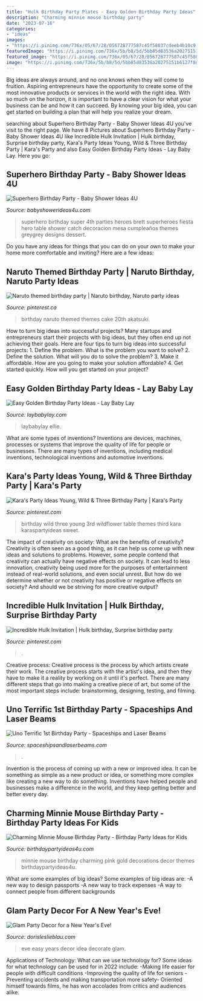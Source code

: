```yaml
---
title: "Hulk Birthday Party Plates - Easy Golden Birthday Party Ideas"
description: "Charming minnie mouse birthday party"
date: "2023-07-16"
categories:
- "ideas"
images:
- "https://i.pinimg.com/736x/05/67/28/056728777587c45f58037cdeeb4b10c9.jpg"
featuredImage: "https://i.pinimg.com/736x/5b/b8/5d/5bb85d83536a20275151b6127f8d1d4e.jpg"
featured_image: "https://i.pinimg.com/736x/05/67/28/056728777587c45f58037cdeeb4b10c9.jpg"
image: "https://i.pinimg.com/736x/5b/b8/5d/5bb85d83536a20275151b6127f8d1d4e.jpg"
---
```



Big ideas are always around, and no one knows when they will come to fruition. Aspiring entrepreneurs have the opportunity to create some of the most innovative products or services in the world with the right idea. With so much on the horizon, it is important to have a clear vision for what your business can be and how it can succeed. By knowing your big idea, you can get started on building a plan that will help you realize your dream.

	

		
searching about Superhero Birthday Party - Baby Shower Ideas 4U you've visit to the right page. We have 8 Pictures about Superhero Birthday Party - Baby Shower Ideas 4U like Incredible Hulk Invitation | Hulk birthday, Surprise birthday party, Kara&#039;s Party Ideas Young, Wild &amp; Three Birthday Party | Kara&#039;s Party and also Easy Golden Birthday Party Ideas - Lay Baby Lay. Here you go:
		
    
## Superhero Birthday Party - Baby Shower Ideas 4U

<img loading=lazy src="https://babyshowerideas4u.com/wp-content/uploads/2014/05/superhero-birthday-party-ideas-1024x753.jpg" onerror="this.onerror=null;this.src='https://tse4.mm.bing.net/th?id=OIP.lrr8qIWwOTUlQpSiPUpX6gHaFc&amp;pid=15.1';" alt="Superhero Birthday Party - Baby Shower Ideas 4U">

_Source: babyshowerideas4u.com_

>superhero birthday super 4th parties heroes brett superheroes fiesta hero table shower catch decoracion mesa cumpleaños themes greygrey designs dessert. 

	

Do you have any ideas for things that you can do on your own to make your home more comfortable and inviting? Here are a few ideas: 

    
## Naruto Themed Birthday Party | Naruto Birthday, Naruto Party Ideas

<img loading=lazy src="https://i.pinimg.com/736x/05/67/28/056728777587c45f58037cdeeb4b10c9.jpg" onerror="this.onerror=null;this.src='https://tse1.mm.bing.net/th?id=OIP.juqhMboSyL9lTHKfXBp3sAHaJ3&amp;pid=15.1';" alt="Naruto themed birthday party | Naruto birthday, Naruto party ideas">

_Source: pinterest.ca_

>birthday naruto themed themes cake 20th akatsuki. 

	

How to turn big ideas into successful projects?
Many startups and entrepreneurs start their projects with big ideas, but they often end up not achieving their goals. Here are four tips to turn big ideas into successful projects: 1. Define the problem. What is the problem you want to solve? 2. Define the solution. What will you do to solve the problem? 3. Make it affordable. How are you going to make your solution affordable? 4. Get started quickly. How will you get started on your project?

    
## Easy Golden Birthday Party Ideas - Lay Baby Lay

<img loading=lazy src="https://res.cloudinary.com/laybabylay/image/upload/f_auto,q_48,w_1200/ellie_s_golden_birthday-61_gre87c.jpg" onerror="this.onerror=null;this.src='https://tse4.mm.bing.net/th?id=OIP.Hmao6xtPdgFLh2dJ79g2SwHaLH&amp;pid=15.1';" alt="Easy Golden Birthday Party Ideas - Lay Baby Lay">

_Source: laybabylay.com_

>laybabylay ellie. 

	

What are some types of inventions?
Inventions are devices, machines, processes or systems that improve the quality of life for people or businesses. There are many types of inventions, including medical inventions, technological inventions and automotive inventions.

    
## Kara&#039;s Party Ideas Young, Wild &amp; Three Birthday Party | Kara&#039;s Party

<img loading=lazy src="https://i.pinimg.com/736x/57/fd/af/57fdaffadd2c273b9b42a4a3df6d5f40.jpg" onerror="this.onerror=null;this.src='https://tse2.mm.bing.net/th?id=OIP.QDoPYMZCInQpbD6y3nlYYQHaLH&amp;pid=15.1';" alt="Kara&#039;s Party Ideas Young, Wild &amp; Three Birthday Party | Kara&#039;s Party">

_Source: pinterest.com_

>birthday wild three young 3rd wildflower table themes third kara karaspartyideas sweet. 

	

The impact of creativity on society: What are the benefits of creativity?
Creativity is often seen as a good thing, as it can help us come up with new ideas and solutions to problems. However, some people contend that creativity can actually have negative effects on society. It can lead to less innovation, creativity being used more for the purposes of entertainment instead of real-world solutions, and even social unrest. But how do we determine whether or not creativity has positive or negative effects on society? And should we be striving for more creative output?

    
## Incredible Hulk Invitation | Hulk Birthday, Surprise Birthday Party

<img loading=lazy src="https://i.pinimg.com/736x/5b/b8/5d/5bb85d83536a20275151b6127f8d1d4e.jpg" onerror="this.onerror=null;this.src='https://tse3.mm.bing.net/th?id=OIP.hPUtAH5u8ffExIYr8sVuSwHaKX&amp;pid=15.1';" alt="Incredible Hulk Invitation | Hulk birthday, Surprise birthday party">

_Source: pinterest.com_

>. 

	

Creative process:
Creative process is the process by which artists create their work. The creative process starts with the artist's idea, and then they have to make it a reality by working on it until it's perfect. There are many different steps that go into making a creative piece of art, but some of the most important steps include: brainstorming, designing, testing, and filming.

    
## Uno Terrific 1st Birthday Party - Spaceships And Laser Beams

<img loading=lazy src="https://spaceshipsandlaserbeams.com/wp-content/uploads/2015/09/uno-birthday-party-ideas.jpg" onerror="this.onerror=null;this.src='https://tse1.mm.bing.net/th?id=OIP.hqK4rGpqvacX6IB3VZCt7gHaLH&amp;pid=15.1';" alt="Uno Terrific 1st Birthday Party - Spaceships and Laser Beams">

_Source: spaceshipsandlaserbeams.com_

>. 

	

Invention is the process of coming up with a new or improved idea. It can be something as simple as a new product or idea, or something more complex like creating a new way to do something. Inventions have helped people and businesses make a difference in the world, and they keep getting better and better every day.

    
## Charming Minnie Mouse Birthday Party - Birthday Party Ideas For Kids

<img loading=lazy src="https://www.birthdaypartyideas4u.com/wp-content/uploads/2016/12/Charming-Minnie-Mouse-Birthday-Party-Gold-And-Pink-Decor-600x809.jpeg" onerror="this.onerror=null;this.src='https://tse4.mm.bing.net/th?id=OIP.CjXl56jOuVmDNefN4AXMXgHaJ_&amp;pid=15.1';" alt="Charming Minnie Mouse Birthday Party - Birthday Party Ideas for Kids">

_Source: birthdaypartyideas4u.com_

>minnie mouse birthday charming pink gold decorations decor themes birthdaypartyideas4u. 

	

What are some examples of big ideas?
Some examples of big ideas are: 
-A new way to design passports 
-A new way to track expenses 
-A way to connect people from different backgrounds

    
## Glam Party Decor For A New Year&#039;s Eve!

<img loading=lazy src="https://www.dorisleslieblau.com/wp-content/uploads/2016/12/Easy-New-Years-Eve-Party-Ideas-9-1.jpg" onerror="this.onerror=null;this.src='https://tse1.mm.bing.net/th?id=OIP.n8XmYxS1aE8fQ4fZn5lDQAHaLL&amp;pid=15.1';" alt="Glam Party Decor for a New Year&#039;s Eve!">

_Source: dorisleslieblau.com_

>eve easy years decor idea decorate glam. 

	

Applications of Technology: What can we use technology for?
Some ideas for what technology can be used for in 2022 include: 
-Making life easier for people with difficult conditions 
-Improving the quality of life for seniors 
-Preventing accidents and making transportation more safety- Oriented himself towards films, he has won accolades from critics and audiences alike.

